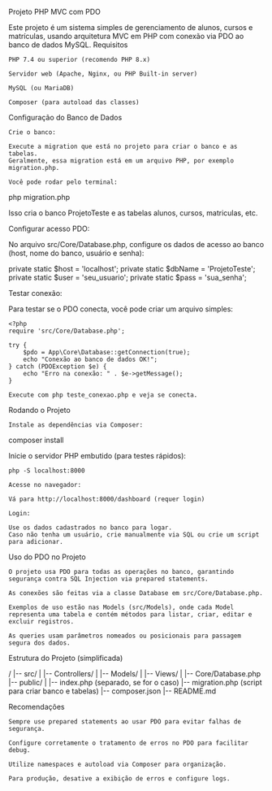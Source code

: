 Projeto PHP MVC com PDO

Este projeto é um sistema simples de gerenciamento de alunos, cursos e matrículas, usando arquitetura MVC em PHP com conexão via PDO ao banco de dados MySQL.
Requisitos

    PHP 7.4 ou superior (recomendo PHP 8.x)

    Servidor web (Apache, Nginx, ou PHP Built-in server)

    MySQL (ou MariaDB)

    Composer (para autoload das classes)

Configuração do Banco de Dados

    Crie o banco:

    Execute a migration que está no projeto para criar o banco e as tabelas.
    Geralmente, essa migration está em um arquivo PHP, por exemplo migration.php.

    Você pode rodar pelo terminal:

php migration.php

Isso cria o banco ProjetoTeste e as tabelas alunos, cursos, matriculas, etc.

Configurar acesso PDO:

No arquivo src/Core/Database.php, configure os dados de acesso ao banco (host, nome do banco, usuário e senha):

private static $host = 'localhost';
private static $dbName = 'ProjetoTeste';
private static $user = 'seu_usuario';
private static $pass = 'sua_senha';

Testar conexão:

Para testar se o PDO conecta, você pode criar um arquivo simples:

    <?php
    require 'src/Core/Database.php';

    try {
        $pdo = App\Core\Database::getConnection(true);
        echo "Conexão ao banco de dados OK!";
    } catch (PDOException $e) {
        echo "Erro na conexão: " . $e->getMessage();
    }

    Execute com php teste_conexao.php e veja se conecta.

Rodando o Projeto

    Instale as dependências via Composer:

composer install

Inicie o servidor PHP embutido (para testes rápidos):

    php -S localhost:8000

    Acesse no navegador:

    Vá para http://localhost:8000/dashboard (requer login)

    Login:

    Use os dados cadastrados no banco para logar.
    Caso não tenha um usuário, crie manualmente via SQL ou crie um script para adicionar.

Uso do PDO no Projeto

    O projeto usa PDO para todas as operações no banco, garantindo segurança contra SQL Injection via prepared statements.

    As conexões são feitas via a classe Database em src/Core/Database.php.

    Exemplos de uso estão nas Models (src/Models), onde cada Model representa uma tabela e contém métodos para listar, criar, editar e excluir registros.

    As queries usam parâmetros nomeados ou posicionais para passagem segura dos dados.

Estrutura do Projeto (simplificada)

/
|-- src/
|    |-- Controllers/
|    |-- Models/
|    |-- Views/
|    |-- Core/Database.php
|-- public/
|    |-- index.php (separado, se for o caso)
|-- migration.php (script para criar banco e tabelas)
|-- composer.json
|-- README.md

Recomendações

    Sempre use prepared statements ao usar PDO para evitar falhas de segurança.

    Configure corretamente o tratamento de erros no PDO para facilitar debug.

    Utilize namespaces e autoload via Composer para organização.

    Para produção, desative a exibição de erros e configure logs.

